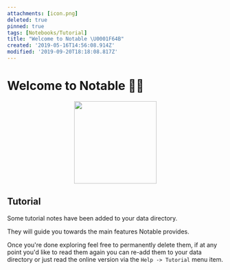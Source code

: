 ```yaml
---
attachments: [icon.png]
deleted: true
pinned: true
tags: [Notebooks/Tutorial]
title: "Welcome to Notable \U0001F64B"
created: '2019-05-16T14:56:08.914Z'
modified: '2019-09-20T18:18:08.817Z'
---
```


# Welcome to Notable :raising_hand_woman:

<p align="center">
  <img src="@attachment/icon.png" width="192">
</p>

## Tutorial

Some tutorial notes have been added to your data directory.

They will guide you towards the main features Notable provides.

Once you're done exploring feel free to permanently delete them, if at any point you'd like to read them again you can re-add them to your data directory or just read the online version via the `Help -> Tutorial` menu item.
